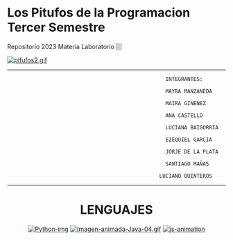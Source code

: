 # Los Pitufos de la Programacion Tercer Semestre
Repositorio 2023 Materia Laboratorio |||


   [![pifufos2.gif](https://i.postimg.cc/D0kdghzy/pifufos2.gif)](https://postimg.cc/tZkxqLPL)












___________________________________________________________________________________________________________________________________________________

                                                       INTEGRANTES:
       
                                                       MAYRA MANZANEDA   
 
                                                       MAIRA GINENEZ  
 
                                                       ANA CASTELLO   
 
                                                       LUCIANA BAIGORRIA 
 
                                                       EZEQUIEL GARCIA 
 
                                                       JORJE DE LA PLATA
 
                                                       SANTIAGO MAÑAS   
 
                                                     LUCIANO QUINTEROS  


______________________________________________________________________________________________________________________________________________________________________

                                                     
                                                           
         
<div align="center">
  <h1>LENGUAJES</h1>
   
  <a href='https://postimages.org/' target='_blank'><img src='https://i.postimg.cc/QNyBTrd2/Python-img.gif' border='0' alt='Python-img'/></a>
   [![Imagen-animada-Java-04.gif](https://i.postimg.cc/sDsL7bHJ/Imagen-animada-Java-04.gif)](https://postimg.cc/s1HKRHrB)
 <a href='https://postimages.org/' target='_blank'><img src='https://i.postimg.cc/ZKxcmRc8/js-animation.gif' border='0' alt='js-animation'/></a>
  
</div>                                                 
                                                           
                                                           
                                                           
 
                                                           
                                                           
                                                                                                                                                                                                  



